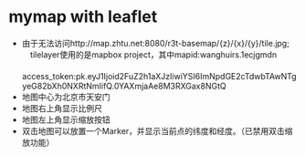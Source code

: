 # mymap with leaflet
* 由于无法访问http://map.zhtu.net:8080/r3t-basemap/{z}/{x}/{y}/tile.jpg;  
　tilelayer使用的是mapbox project，其中mapid:wanghuirs.1ecjgmdn  
　access_token:pk.eyJ1Ijoid2FuZ2h1aXJzIiwiYSI6ImNpdGE2cTdwbTAwNTgyeG82bXh0NXRtNmIifQ.0YAXmjaAe8M3RXGax8NGtQ
* 地图中心为北京市天安门
* 地图右上角显示比例尺
* 地图左上角显示缩放按钮
* 双击地图可以放置一个Marker，并显示当前点的纬度和经度。（已禁用双击缩放功能）
